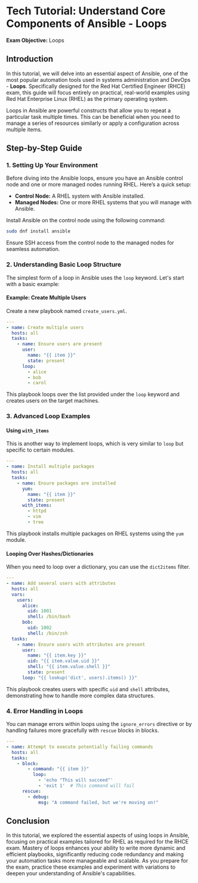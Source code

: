 # Tech Tutorial: Understand Core Components of Ansible - Loops

**Exam Objective:** Loops

## Introduction

In this tutorial, we will delve into an essential aspect of Ansible, one of the most popular automation tools used in systems administration and DevOps - **Loops**. Specifically designed for the Red Hat Certified Engineer (RHCE) exam, this guide will focus entirely on practical, real-world examples using Red Hat Enterprise Linux (RHEL) as the primary operating system.

Loops in Ansible are powerful constructs that allow you to repeat a particular task multiple times. This can be beneficial when you need to manage a series of resources similarly or apply a configuration across multiple items.

## Step-by-Step Guide

### 1. Setting Up Your Environment

Before diving into the Ansible loops, ensure you have an Ansible control node and one or more managed nodes running RHEL. Here’s a quick setup:

- **Control Node:** A RHEL system with Ansible installed.
- **Managed Nodes:** One or more RHEL systems that you will manage with Ansible.

Install Ansible on the control node using the following command:

```bash
sudo dnf install ansible
```

Ensure SSH access from the control node to the managed nodes for seamless automation.

### 2. Understanding Basic Loop Structure

The simplest form of a loop in Ansible uses the `loop` keyword. Let's start with a basic example:

#### Example: Create Multiple Users

Create a new playbook named `create_users.yml`.

```yaml
---
- name: Create multiple users
  hosts: all
  tasks:
    - name: Ensure users are present
      user:
        name: "{{ item }}"
        state: present
      loop:
        - alice
        - bob
        - carol
```

This playbook loops over the list provided under the `loop` keyword and creates users on the target machines.

### 3. Advanced Loop Examples

#### Using `with_items`

This is another way to implement loops, which is very similar to `loop` but specific to certain modules.

```yaml
---
- name: Install multiple packages
  hosts: all
  tasks:
    - name: Ensure packages are installed
      yum:
        name: "{{ item }}"
        state: present
      with_items:
        - httpd
        - vim
        - tree
```

This playbook installs multiple packages on RHEL systems using the `yum` module.

#### Looping Over Hashes/Dictionaries

When you need to loop over a dictionary, you can use the `dict2items` filter.

```yaml
---
- name: Add several users with attributes
  hosts: all
  vars:
    users:
      alice:
        uid: 1001
        shell: /bin/bash
      bob:
        uid: 1002
        shell: /bin/zsh
  tasks:
    - name: Ensure users with attributes are present
      user:
        name: "{{ item.key }}"
        uid: "{{ item.value.uid }}"
        shell: "{{ item.value.shell }}"
        state: present
      loop: "{{ lookup('dict', users).items() }}"
```

This playbook creates users with specific `uid` and `shell` attributes, demonstrating how to handle more complex data structures.

### 4. Error Handling in Loops

You can manage errors within loops using the `ignore_errors` directive or by handling failures more gracefully with `rescue` blocks in blocks.

```yaml
---
- name: Attempt to execute potentially failing commands
  hosts: all
  tasks:
    - block:
        - command: "{{ item }}"
          loop:
            - 'echo "This will succeed"'
            - 'exit 1'  # This command will fail
      rescue:
        - debug:
            msg: "A command failed, but we're moving on!"
```

## Conclusion

In this tutorial, we explored the essential aspects of using loops in Ansible, focusing on practical examples tailored for RHEL as required for the RHCE exam. Mastery of loops enhances your ability to write more dynamic and efficient playbooks, significantly reducing code redundancy and making your automation tasks more manageable and scalable. As you prepare for the exam, practice these examples and experiment with variations to deepen your understanding of Ansible's capabilities.